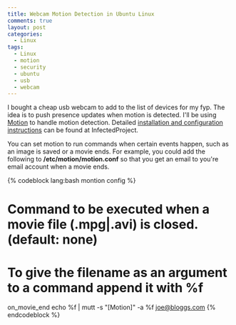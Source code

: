 ```yaml
---
title: Webcam Motion Detection in Ubuntu Linux
comments: true
layout: post
categories:
  - Linux
tags:
  - Linux
  - motion
  - security
  - ubuntu
  - usb
  - webcam
---
```

I bought a cheap usb webcam to add to the list of devices for my fyp. The idea is to push presence updates when motion is detected. I'll be using [Motion][1] to handle motion detection.
Detailed [installation and configuration instructions][2] can be found at InfectedProject.

You can set motion to run commands when certain events happen, such as an image is saved or a movie ends. For example, you could add the following to **/etc/motion/motion.conf** so that you get an email to you're email account when a movie ends.

{% codeblock lang:bash montion config %}
# Command to be executed when a movie file (.mpg|.avi) is closed. (default: none)
# To give the filename as an argument to a command append it with %f
on_movie_end echo %f | mutt -s "[Motion]" -a %f joe@bloggs.com
{% endcodeblock %}


 [1]: http://www.lavrsen.dk/twiki/bin/view/Motion/WebHome
 [2]: http://infectedproject.com/2008/04/11/how-to-part-1-cheap-ubuntu-based-home-security/
